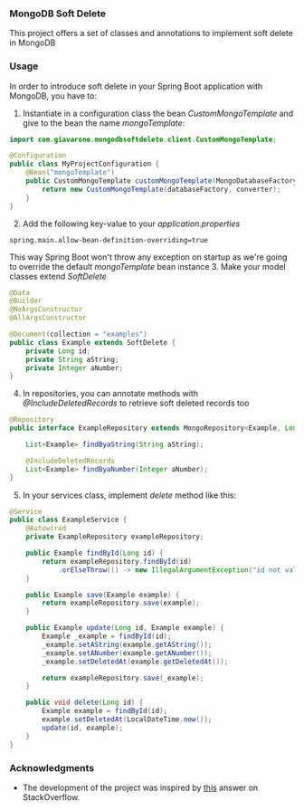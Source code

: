 ### MongoDB Soft Delete
This project offers a set of classes and annotations to implement soft delete in MongoDB

### Usage
In order to introduce soft delete in your Spring Boot application with MongoDB, you have to:
1. Instantiate in a configuration class the bean _CustomMongoTemplate_ and give to the bean the name _mongoTemplate_:

```java
import com.giavarone.mongodbsoftdelete.client.CustomMongoTemplate;

@Configuration
public class MyProjectConfiguration {
    @Bean("mongoTemplate")
    public CustomMongoTemplate customMongoTemplate(MongoDatabaseFactory databaseFactory, MappingMongoConverter converter) {
        return new CustomMongoTemplate(databaseFactory, converter);
    }
}
```
2. Add the following key-value to your _application.properties_
```properties
spring.main.allow-bean-definition-overriding=true
```
This way Spring Boot won't throw any exception on startup as we're going to override the default _mongoTemplate_ bean instance
3. Make your model classes extend _SoftDelete_
```java
@Data
@Builder
@NoArgsConstructor
@AllArgsConstructor

@Document(collection = "examples")
public class Example extends SoftDelete {
    private Long id;
    private String aString;
    private Integer aNumber;
}
```
4. In repositories, you can annotate methods with _@IncludeDeletedRecords_ to retrieve soft deleted records too
```java
@Repository
public interface ExampleRepository extends MongoRepository<Example, Long> {

    List<Example> findByaString(String aString);

    @IncludeDeletedRecords
    List<Example> findByaNumber(Integer aNumber);
}
```
5. In your services class, implement _delete_ method like this:
```java
@Service
public class ExampleService {
    @Autowired
    private ExampleRepository exampleRepository;

    public Example findById(Long id) {
        return exampleRepository.findById(id)
            .orElseThrow(() -> new IllegalArgumentException("id not valid"));
    }

    public Example save(Example example) {
        return exampleRepository.save(example);
    }

    public Example update(Long id, Example example) {
        Example _example = findById(id);
        _example.setAString(example.getAString());
        _example.setANumber(example.getANumber());
        _example.setDeletedAt(example.getDeletedAt());

        return exampleRepository.save(_example);
    }

    public void delete(Long id) {
        Example example = findById(id);
        example.setDeletedAt(LocalDateTime.now());
        update(id, example);
    }
}
```

### Acknowledgments
- The development of the project was inspired by [this](https://stackoverflow.com/a/71811055/21914683) answer on StackOverflow. 
